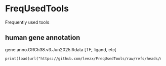 # FreqUsedTools
Frequently used tools

## human gene annotation
gene.anno.GRCh38.v3.Jun2025.Rdata [TF, ligand, etc]
```
print(load(url("https://github.com/leezx/FreqUsedTools/raw/refs/heads/main/Rdata/gene.anno.GRCh38.v3.Jun2025.Rdata")))
```
